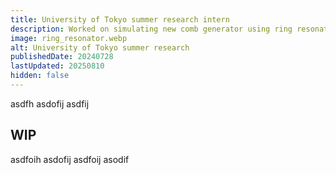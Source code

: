 ```yaml
---
title: University of Tokyo summer research intern
description: Worked on simulating new comb generator using ring resonators and phase modulators in Matlab in Professor Nakano's lab.
image: ring_resonator.webp
alt: University of Tokyo summer research
publishedDate: 20240728
lastUpdated: 20250810
hidden: false
---
```

asdfh asdofij asdfij

## WIP
asdfoih asdofij asdfoij asodif